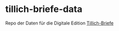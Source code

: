 # tillich-briefe-data

Repo der Daten für die Digitale Edition [Tillich-Briefe](https://tillich-briefe.acdh.oeaw.ac.at)

